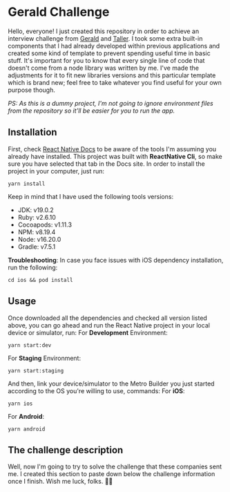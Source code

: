 # Gerald Challenge

Hello, everyone! I just created this repository in order to achieve an interview challenge from [Gerald](https://joingerald.com/) and [Taller](https://tallertechnologies.com/). I took some extra built-in components that I had already developed within previous applications and created some kind of template to prevent spending useful time in basic stuff. 
It's important for you to know that every single line of code that doesn't come from a node library was written by me. I've made the adjustments for it to fit new libraries versions and this particular template which is brand new; feel free to take whatever you find useful for your own purpose though.

*PS: As this is a dummy project, I'm not going to ignore environment files from the repository so it'll be easier for you to run the app.*

## Installation

First, check [React Native Docs](https://reactnative.dev/docs/environment-setup) to be aware of the tools I'm assuming you already have installed. This project was built with **ReactNative Cli**, so make sure you have selected that tab in the Docs site.
In order to install the project in your computer, just run:

    yarn install

Keep in mind that I have used the following tools versions:

 - JDK: v19.0.2
 - Ruby: v2.6.10
 - Cocoapods: v1.11.3
 - NPM: v8.19.4
 - Node: v16.20.0
 - Gradle: v7.5.1

**Troubleshooting**: In case you face issues with iOS dependency installation, run the following:

    cd ios && pod install

## Usage

Once downloaded all the dependencies and checked all version listed above, you can go ahead and run the React Native project in your local device or simulator, run:
For **Development** Environment:

    yarn start:dev
For **Staging** Environment:

    yarn start:staging

And then, link your device/simulator to the Metro Builder you just started according to the OS you're willing to use, commands:
For **iOS**:

    yarn ios

For **Android**:

    yarn android

## The challenge description

Well, now I'm going to try to solve the challenge that these companies sent me. I created this section to paste down below the challenge information once I finish.
Wish me luck, folks. 👋👋